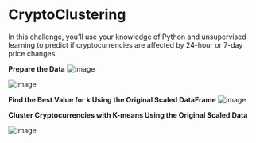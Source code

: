 # CryptoClustering

In this challenge, you’ll use your knowledge of Python and unsupervised learning to predict if cryptocurrencies are affected by 24-hour or 7-day price changes.

**Prepare the Data**
![image](https://github.com/JasmineK20/CryptoClustering/assets/135649789/766d804c-2ea7-4768-9467-c304a1cbce02)

![image](https://github.com/JasmineK20/CryptoClustering/assets/135649789/4001915b-26dc-4a6f-bc2b-70e0f0b3f30f)


**Find the Best Value for k Using the Original Scaled DataFrame**
![image](https://github.com/JasmineK20/CryptoClustering/assets/135649789/bb19ea19-54f6-4e20-bcb9-f19ee8ebd52f)

**Cluster Cryptocurrencies with K-means Using the Original Scaled Data**

![image](https://github.com/JasmineK20/CryptoClustering/assets/135649789/e5b9b049-f2d4-4de4-b223-edfa318a0341)
